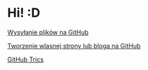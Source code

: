



# Hi! :D


[Wysyłanie plików na GitHub](WebPages/GitHub/Upload.na.gihub.md)


[Tworzenie wlasnej strony lub bloga na GitHub](WebPages/GitHub/Wlasna.strona.na.GitHub.md)


[GitHub Trics](WebPages/GitHub/GitHub.trics.md)
